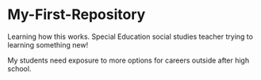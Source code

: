 # My-First-Repository
Learning how this works. 
Special Education social studies teacher trying to learning something new!

My students need exposure to more options for careers outside after high school.
